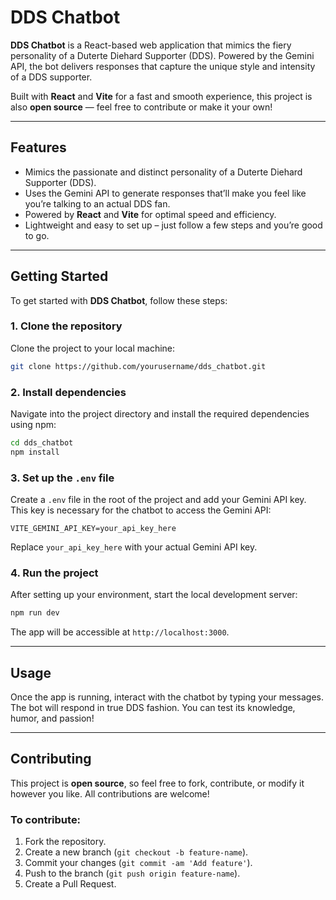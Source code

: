 # DDS Chatbot

**DDS Chatbot** is a React-based web application that mimics the fiery personality of a Duterte Diehard Supporter (DDS). Powered by the Gemini API, the bot delivers responses that capture the unique style and intensity of a DDS supporter.

Built with **React** and **Vite** for a fast and smooth experience, this project is also **open source** — feel free to contribute or make it your own!

---

## Features

* Mimics the passionate and distinct personality of a Duterte Diehard Supporter (DDS).
* Uses the Gemini API to generate responses that’ll make you feel like you’re talking to an actual DDS fan.
* Powered by **React** and **Vite** for optimal speed and efficiency.
* Lightweight and easy to set up – just follow a few steps and you’re good to go.

---

## Getting Started

To get started with **DDS Chatbot**, follow these steps:

### 1. Clone the repository

Clone the project to your local machine:

```bash
git clone https://github.com/yourusername/dds_chatbot.git
```

### 2. Install dependencies

Navigate into the project directory and install the required dependencies using npm:

```bash
cd dds_chatbot
npm install
```

### 3. Set up the `.env` file

Create a `.env` file in the root of the project and add your Gemini API key. This key is necessary for the chatbot to access the Gemini API:

```env
VITE_GEMINI_API_KEY=your_api_key_here
```

Replace `your_api_key_here` with your actual Gemini API key.

### 4. Run the project

After setting up your environment, start the local development server:

```bash
npm run dev
```

The app will be accessible at `http://localhost:3000`.

---

## Usage

Once the app is running, interact with the chatbot by typing your messages. The bot will respond in true DDS fashion. You can test its knowledge, humor, and passion!

---

## Contributing

This project is **open source**, so feel free to fork, contribute, or modify it however you like. All contributions are welcome!

### To contribute:

1. Fork the repository.
2. Create a new branch (`git checkout -b feature-name`).
3. Commit your changes (`git commit -am 'Add feature'`).
4. Push to the branch (`git push origin feature-name`).
5. Create a Pull Request.


